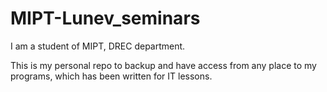 MIPT-Lunev_seminars
===================
I am a student of MIPT, DREC department.

This is my personal repo to backup and have access from any place to my programs, which has been written for IT lessons.

